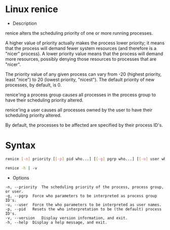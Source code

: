 # Linux renice

- Description

renice alters the scheduling priority of one or more running processes.

A higher value of priority actually makes the process lower priority; it means that the process will demand fewer system resources (and therefore is a "nicer" process). A lower priority value means that the process will demand more resources, possibly denying those resources to processes that are "nicer".

The priority value of any given process can vary from -20 (highest priority, least "nice") to 20 (lowest priority, "nicest"). The default priority of new processes, by default, is 0.

renice'ing a process group causes all processes in the process group to have their scheduling priority altered.

renice'ing a user causes all processes owned by the user to have their scheduling priority altered.

By default, the processes to be affected are specified by their process ID's.


# Syntax

```bash
renice [-n] priority [[-p] pid who...] [[-g] pgrp who...] [[-u] user who...]
```
```bash
renice -h | -v
```
- Options
```table
-n, --priority 	The scheduling priority of the process, process group, or user.
-g, --pgrp 	Force who parameters to be interpreted as process group ID's.
-u, --user 	Force the who parameters to be interpreted as user names.
-p, --pid 	Resets the who interpretation to be (the default) process ID's.
-v, --version 	Display version information, and exit.
-h, --help 	Display a help message, and exit.
```

